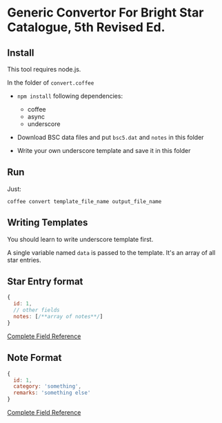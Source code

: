 # Generic Convertor For Bright Star Catalogue, 5th Revised Ed.

## Install

This tool requires node.js.

In the folder of `convert.coffee`

* `npm install` following dependencies:
  - coffee
  - async
  - underscore

* Download BSC data files and put `bsc5.dat` and `notes` in this folder

* Write your own underscore template and save it in this folder

## Run

Just:

```shell
coffee convert template_file_name output_file_name
```

## Writing Templates

You should learn to write underscore template first.

A single variable named `data` is passed to the template. It's an array of all star entries.

## Star Entry format

```javascript
{
  id: 1,
  // other fields
  notes: [/**array of notes**/]
}
```

[Complete Field Reference](https://github.com/akfish/Universe/tree/master/data/catalog/bsc#file-catalog)

## Note Format

```javascript
{
  id: 1,
  category: 'something',
  remarks: 'something else'
}
```

[Complete Field Reference](https://github.com/akfish/Universe/tree/master/data/catalog/bsc#file-notes)
